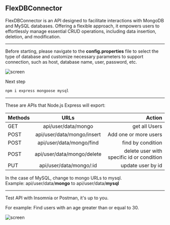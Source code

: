 ## FlexDBConnector

FlexDBConnector is an API designed to facilitate interactions with MongoDB and MySQL databases. Offering a flexible approach, it empowers users to effortlessly manage essential CRUD operations, including data insertion, deletion, and modification.

<hr>

Before starting, please navigate to the <b>config.properties</b> file to select the type of database and customize necessary parameters to support connection, such as host, database name, user, password, etc.

![screen](https://github.com/ttruongg/FlexDBConnector/assets/106587727/982ad278-04e3-4469-bd25-9b68a5ad1d66)

Next step

```bash
npm i express mongoose mysql

```

<hr>
These are APIs that Node.js Express will export:

| Methods |  URLs  | Action |
|:-----|:--------:|------:|
| GET   | api/user/data/mongo | get all Users |
| POST   | api/user/data/mongo/insert | Add one or more users |
| POST   | api/user/data/mongo/find | find by condition |
| POST   | api/user/data/mongo/delete | delete user with specific id or condition|
| PUT   | api/user/data/mongo/:id | update user by id |


In the case of MySQL, change to mongo URLs to mysql.
<br>
Example: api/user/data/<b>mongo</b> to api/user/data/<b>mysql</b>

<hr>

Test API with Insomnia or Postman, it's up to you.

For example: Find users with an age greater than or equal to 30.

![screen](https://github.com/ttruongg/FlexDBConnector/assets/106587727/13b266f1-9f66-4765-a22f-e10c99523a89)



